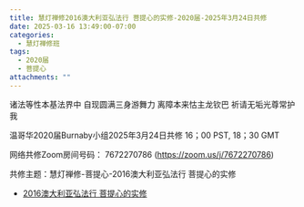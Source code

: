 ```yaml
---
title: 慧灯禅修2016澳大利亚弘法行 菩提心的实修-2020届-2025年3月24日共修
date: 2025-03-16 13:49:00-07:00
categories:
  - 慧灯禅修班
tags:
  - 2020届
  - 菩提心
attachments: ""
---
```

诸法等性本基法界中 自现圆满三身游舞力
离障本来怙主龙钦巴 祈请无垢光尊常护我

温哥华2020届Burnaby小组2025年3月24日共修
16；00 PST, 18；30 GMT

网络共修Zoom房间号码： 7672270786 (<https://zoom.us/j/7672270786>)

共修主题：慧灯禅修-菩提心-2016澳大利亚弘法行 菩提心的实修
* [2016澳大利亚弘法行 菩提心的实修](https://www.fohuifayu.com/index.php/huideng-jiangtang/huanqiu-xilie/aoda-liya/1153-l16020)






